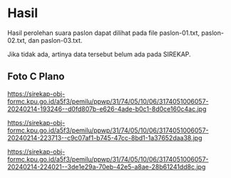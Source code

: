 # Hasil

Hasil perolehan suara paslon dapat dilihat pada file paslon-01.txt, paslon-02.txt, dan paslon-03.txt.

Jika tidak ada, artinya data tersebut belum ada pada SIREKAP.

## Foto C Plano

https://sirekap-obj-formc.kpu.go.id/a5f3/pemilu/ppwp/31/74/05/10/06/3174051006057-20240214-193246--d0fd807b-e626-4ade-b0c1-8d0ce160c4ac.jpg

https://sirekap-obj-formc.kpu.go.id/a5f3/pemilu/ppwp/31/74/05/10/06/3174051006057-20240214-223713--c9c07af1-b745-47cc-8bd1-1a37652daa38.jpg

https://sirekap-obj-formc.kpu.go.id/a5f3/pemilu/ppwp/31/74/05/10/06/3174051006057-20240214-224021--3de1e29a-70eb-42e5-a8ae-28b61241dd8c.jpg
